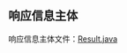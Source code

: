 ## 响应信息主体

响应信息主体文件：[Result.java](..%2F..%2Facedia-common-core%2Fsrc%2Fmain%2Fjava%2Fcom%2Facedia%2Fcommon%2Fcore%2Fdomain%2FResult.java)
